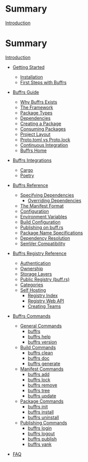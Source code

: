 # Summary

[Introduction](index.md)

# Summary

[Introduction](index.md)

* [Getting Started](getting-started/index.md)
    * [Installation](getting-started/installation.md)
    * [First Steps with Buffrs](getting-started/first-steps.md)

* [Buffrs Guide](guide/index.md)
    * [Why Buffrs Exists](guide/why-buffrs-exists.md)
    * [The Framework](guide/the-framework.md)
    * [Package Types](guide/package-types.md)
    * [Dependencies](guide/dependencies.md)
    * [Creating a Package](guide/creating-a-new-package.md)
    * [Consuming Packages](guide/consuming-packages.md)
    * [Project Layout](guide/project-layout.md)
    * [Proto.toml vs Proto.lock]()
    * [Continuous Integration]()
    * [Buffrs Home]()

* [Buffrs Integrations](integrations/index.md)
    * [Cargo](integrations/cargo.md)
    * [Poetry]()

* [Buffrs Reference]()
    * [Specifying Dependencies]()
        * [Overriding Dependencies]()
    * [The Manifest Format]()
    * [Configuration]()
    * [Environment Variables]()
    * [Build Configuration]()
    * [Publishing on buff.rs]()
    * [Package Name Specifications]()
    * [Dependency Resolution]()
    * [SemVer Compatibility]()

* [Buffrs Registry Reference]()
	* [Authentication]()
	* [Ownership]()
	* [Storage Layers]()
	* [Public Registry (buff.rs)]()
	* [Categories]()
	* [Self Hosting]()
        * [Registry Index]()
        * [Registry Web API]()
		* [Creating Teams]()

* [Buffrs Commands]()
    * [General Commands]()
        * [buffrs]()
        * [buffrs help]()
        * [buffrs version]()
    * [Build Commands]()
        * [buffrs clean]()
        * [buffrs doc]()
        * [buffrs generate]()
    * [Manifest Commands]()
        * [buffrs add]()
        * [buffrs lock]()
        * [buffrs remove]()
        * [buffrs tree]()
        * [buffrs update]()
    * [Package Commands]()
        * [buffrs init]()
        * [buffrs install]()
        * [buffrs uninstall]()
    * [Publishing Commands]()
        * [buffrs login]()
        * [buffrs logout]()
        * [buffrs publish]()
        * [buffrs yank]()

* [FAQ](faq.md)
